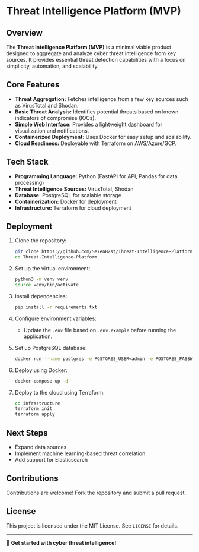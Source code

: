 # Threat Intelligence Platform (MVP)

## Overview
The **Threat Intelligence Platform (MVP)** is a minimal viable product designed to aggregate and analyze cyber threat intelligence from key sources. It provides essential threat detection capabilities with a focus on simplicity, automation, and scalability.

## Core Features
- **Threat Aggregation:** Fetches intelligence from a few key sources such as VirusTotal and Shodan.
- **Basic Threat Analysis:** Identifies potential threats based on known indicators of compromise (IOCs).
- **Simple Web Interface:** Provides a lightweight dashboard for visualization and notifications.
- **Containerized Deployment:** Uses Docker for easy setup and scalability.
- **Cloud Readiness:** Deployable with Terraform on AWS/Azure/GCP.

## Tech Stack
- **Programming Language:** Python (FastAPI for API, Pandas for data processing)
- **Threat Intelligence Sources:** VirusTotal, Shodan
- **Database:** PostgreSQL for scalable storage
- **Containerization:** Docker for deployment
- **Infrastructure:** Terraform for cloud deployment

## Deployment
1. Clone the repository:
   ```sh
   git clone https://github.com/Se7enB2st/Threat-Intelligence-Platform.git
   cd Threat-Intelligence-Platform
   ```
2. Set up the virtual environment:
   ```sh
   python3 -m venv venv
   source venv/bin/activate
   ```
3. Install dependencies:
   ```sh
   pip install -r requirements.txt
   ```
4. Configure environment variables:
   - Update the `.env` file based on `.env.example` before running the application.

5. Set up PostgreSQL database:
   ```sh
   docker run --name postgres -e POSTGRES_USER=admin -e POSTGRES_PASSWORD=admin -e POSTGRES_DB=threats_db -p 5432:5432 -d postgres
   ```
6. Deploy using Docker:
   ```sh
   docker-compose up -d
   ```
7. Deploy to the cloud using Terraform:
   ```sh
   cd infrastructure
   terraform init
   terraform apply
   ```

## Next Steps
- Expand data sources
- Implement machine learning-based threat correlation
- Add support for Elasticsearch

## Contributions
Contributions are welcome! Fork the repository and submit a pull request.

## License
This project is licensed under the MIT License. See `LICENSE` for details.

---

🚀 **Get started with cyber threat intelligence!**

